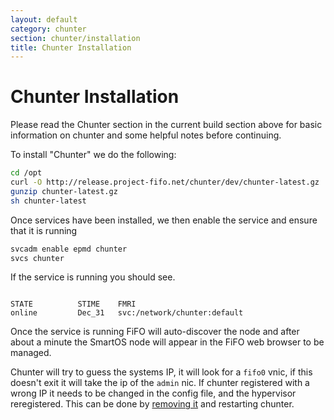 ```yaml
---
layout: default
category: chunter
section: chunter/installation
title: Chunter Installation
---
```

# Chunter Installation

Please read the Chunter section in the current build section above for basic information on chunter and some helpful notes before continuing.

To install "Chunter" we do the following:

```bash
cd /opt
curl -O http://release.project-fifo.net/chunter/dev/chunter-latest.gz
gunzip chunter-latest.gz
sh chunter-latest
```

Once services have been installed, we then enable the service and ensure that it is running

```bash
svcadm enable epmd chunter
svcs chunter
```

If the service is running you should see.

```

STATE          STIME    FMRI
online         Dec_31   svc:/network/chunter:default
```

Once the service is running FiFO will auto-discover the node and after about a minute the SmartOS node will appear in the FiFO web browser to be managed.

Chunter will try to guess the systems IP, it will look for a `fifo0` vnic, if this doesn't exit it will take the ip of the `admin` nic. If chunter registered with a wrong IP it needs to be changed in the config file, and the hypervisor reregistered. This can be done by [removing it](/sniffle/administration.html) and restarting chunter.
